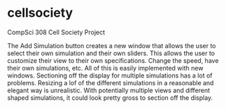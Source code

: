# cellsociety

CompSci 308 Cell Society Project

The Add Simulation button creates a new window that allows the user to select their own simulation and their own sliders. This allows the user to customize their view to their own specifications. Change the speed, have their own simulations, etc. All of this is easily implemented with new windows. Sectioning off the display for multiple simulations has a lot of problems. Resizing a lof of the different simulations in a reasonable and elegant way is unrealistic. With potentially multiple views and different shaped simulations, it could look pretty gross to section off the display.
